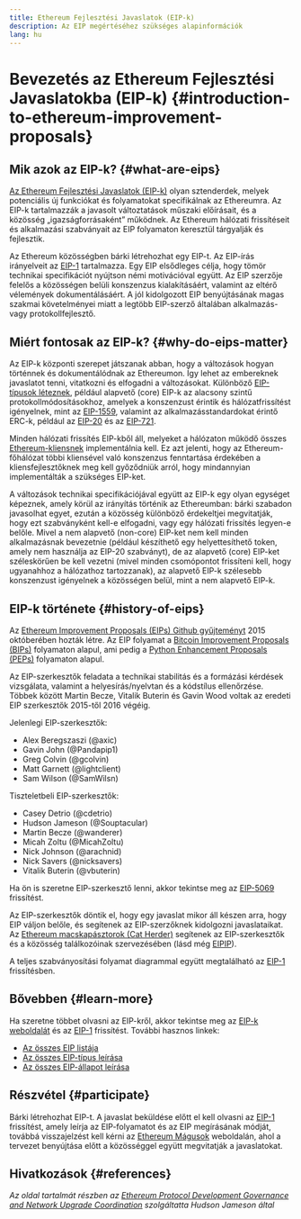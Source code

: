 ```yaml
---
title: Ethereum Fejlesztési Javaslatok (EIP-k)
description: Az EIP megértéséhez szükséges alapinformációk
lang: hu
---
```


# Bevezetés az Ethereum Fejlesztési Javaslatokba (EIP-k) \{#introduction-to-ethereum-improvement-proposals}

## Mik azok az EIP-k? \{#what-are-eips}

[Az Ethereum Fejlesztési Javaslatok (EIP-k)](https://eips.ethereum.org/) olyan sztenderdek, melyek potenciális új funkciókat és folyamatokat specifikálnak az Ethereumra. Az EIP-k tartalmazzák a javasolt változtatások műszaki előírásait, és a közösség „igazságforrásaként” működnek. Az Ethereum hálózati frissítéseit és alkalmazási szabványait az EIP folyamaton keresztül tárgyalják és fejlesztik.

Az Ethereum közösségben bárki létrehozhat egy EIP-t. Az EIP-írás irányelveit az [EIP-1](https://eips.ethereum.org/EIPS/eip-1) tartalmazza. Egy EIP elsődleges célja, hogy tömör technikai specifikációt nyújtson némi motivációval együtt. Az EIP szerzője felelős a közösségen belüli konszenzus kialakításáért, valamint az eltérő vélemények dokumentálásáért. A jól kidolgozott EIP benyújtásának magas szakmai követelményei miatt a legtöbb EIP-szerző általában alkalmazás- vagy protokollfejlesztő.

## Miért fontosak az EIP-k? \{#why-do-eips-matter}

Az EIP-k központi szerepet játszanak abban, hogy a változások hogyan történnek és dokumentálódnak az Ethereumon. Így lehet az embereknek javaslatot tenni, vitatkozni és elfogadni a változásokat. Különböző [EIP-típusok léteznek](https://eips.ethereum.org/EIPS/eip-1#eip-types), például alapvető (core) EIP-k az alacsony szintű protokollmódosításokhoz, amelyek a konszenzust érintik és hálózatfrissítést igényelnek, mint az [EIP-1559](https://eips.ethereum.org/EIPS/eip-1559), valamint az alkalmazásstandardokat érintő ERC-k, például az [EIP-20](https://eips.ethereum.org/EIPS/eip-20) és az [EIP-721](https://eips.ethereum.org/EIPS/eip-721).

Minden hálózati frissítés EIP-kből áll, melyeket a hálózaton működő összes [Ethereum-kliensnek](/learn/#clients-and-nodes) implementálnia kell. Ez azt jelenti, hogy az Ethereum-főhálózat többi kliensével való konszenzus fenntartása érdekében a kliensfejlesztőknek meg kell győződniük arról, hogy mindannyian implementálták a szükséges EIP-ket.

A változások technikai specifikációjával együtt az EIP-k egy olyan egységet képeznek, amely körül az irányítás történik az Ethereumban: bárki szabadon javasolhat egyet, ezután a közösség különböző érdekeltjei megvitatják, hogy ezt szabványként kell-e elfogadni, vagy egy hálózati frissítés legyen-e belőle. Mivel a nem alapvető (non-core) EIP-ket nem kell minden alkalmazásnak bevezetnie (például készíthető egy helyettesíthető token, amely nem használja az EIP-20 szabványt), de az alapvető (core) EIP-ket széleskörűen be kell vezetni (mivel minden csomópontot frissíteni kell, hogy ugyanahhoz a hálózathoz tartozzanak), az alapvető EIP-k szélesebb konszenzust igényelnek a közösségen belül, mint a nem alapvető EIP-k.

## EIP-k története \{#history-of-eips}

Az [Ethereum Improvement Proposals (EIPs) Github gyűjteményt](https://github.com/ethereum/EIPs) 2015 októberében hozták létre. Az EIP folyamat a [Bitcoin Improvement Proposals (BIPs)](https://github.com/bitcoin/bips) folyamaton alapul, ami pedig a [Python Enhancement Proposals (PEPs)](https://www.python.org/dev/peps/) folyamaton alapul.

Az EIP-szerkesztők feladata a technikai stabilitás és a formázási kérdések vizsgálata, valamint a helyesírás/nyelvtan és a kódstílus ellenőrzése. Többek között Martin Becze, Vitalik Buterin és Gavin Wood voltak az eredeti EIP szerkesztők 2015-től 2016 végéig.

Jelenlegi EIP-szerkesztők:

- Alex Beregszaszi (@axic)
- Gavin John (@Pandapip1)
- Greg Colvin (@gcolvin)
- Matt Garnett (@lightclient)
- Sam Wilson (@SamWilsn)

Tiszteletbeli EIP-szerkesztők:

- Casey Detrio (@cdetrio)
- Hudson Jameson (@Souptacular)
- Martin Becze (@wanderer)
- Micah Zoltu (@MicahZoltu)
- Nick Johnson (@arachnid)
- Nick Savers (@nicksavers)
- Vitalik Buterin (@vbuterin)

Ha ön is szeretne EIP-szerkesztő lenni, akkor tekintse meg az [EIP-5069](https://eips.ethereum.org/EIPS/eip-5069) frissítést.

Az EIP-szerkesztők döntik el, hogy egy javaslat mikor áll készen arra, hogy EIP váljon belőle, és segítenek az EIP-szerzőknek kidolgozni javaslataikat. Az [Ethereum macskapásztorok (Cat Herder)](https://www.ethereumcatherders.com/) segítenek az EIP-szerkesztők és a közösség találkozóinak szervezésében (lásd még [EIPIP](https://github.com/ethereum-cat-herders/EIPIP)).

A teljes szabványosítási folyamat diagrammal együtt megtalálható az [EIP-1](https://eips.ethereum.org/EIPS/eip-1) frissítésben.

## Bővebben \{#learn-more}

Ha szeretne többet olvasni az EIP-kről, akkor tekintse meg az [EIP-k weboldalát](https://eips.ethereum.org/) és az [EIP-1](https://eips.ethereum.org/EIPS/eip-1) frissítést. További hasznos linkek:

- [Az összes EIP listája](https://eips.ethereum.org/all)
- [Az összes EIP-típus leírása](https://eips.ethereum.org/EIPS/eip-1#eip-types)
- [Az összes EIP-állapot leírása](https://eips.ethereum.org/EIPS/eip-1#eip-process)

## Részvétel \{#participate}

Bárki létrehozhat EIP-t. A javaslat beküldése előtt el kell olvasni az [EIP-1](https://eips.ethereum.org/EIPS/eip-1) frissítést, amely leírja az EIP-folyamatot és az EIP megírásának módját, továbbá visszajelzést kell kérni az [Ethereum Mágusok](https://ethereum-magicians.org/) weboldalán, ahol a tervezet benyújtása előtt a közösséggel együtt megvitatják a javaslatokat.

## Hivatkozások \{#references}

<cite class="citation">

Az oldal tartalmát részben az [Ethereum Protocol Development Governance and Network Upgrade Coordination](https://hudsonjameson.com/2020-03-23-ethereum-protocol-development-governance-and-network-upgrade-coordination/) szolgáltatta Hudson Jameson által

</cite>
